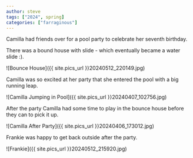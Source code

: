```yaml
---
author: steve
tags: ["2024", spring]
categories: ["farraginous"]
---
```

Camilla had friends over for a pool party to celebrate her seventh birthday.  

There was a bound house with slide - which eventually became a water slide :).  

![Bounce House]({{ site.pics_url }}20240512_220149.jpg)

Camilla was so excited at her party that she entered the pool with a big running leap.  

![Camilla Jumping in Pool]({{ site.pics_url }}20240407_102756.jpg)

After the party Camilla had some time to play in the bounce house before they can to pick it up.  

![Camilla After Party]({{ site.pics_url }}20240406_173012.jpg)

Frankie was happy to get back outside after the party.  

![Frankie]({{ site.pics_url }}20240512_215920.jpg)
